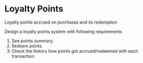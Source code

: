 # Loyalty Points
Loyalty points accrued on purchases and its redemption 

Design a loyalty points system with following requirements
  1. See points summary
  2. Redeem points
  3. Check the history how points got accrued/redeemed with each transaction
